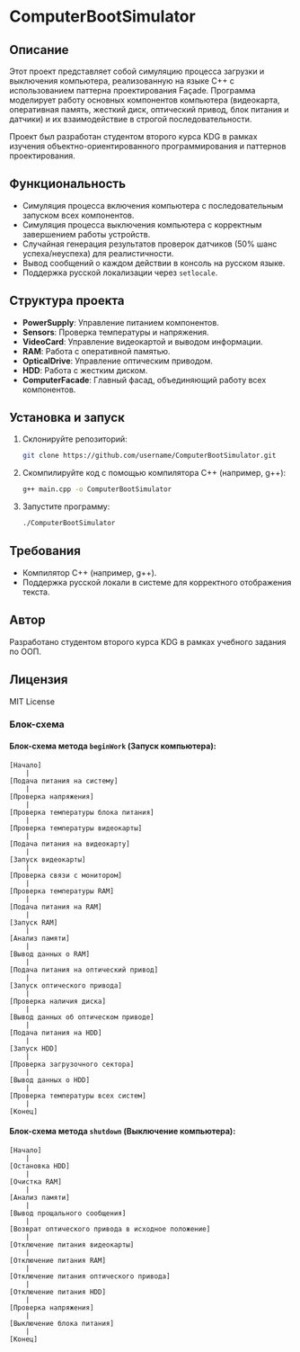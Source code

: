 # ComputerBootSimulator

## Описание
Этот проект представляет собой симуляцию процесса загрузки и выключения компьютера, реализованную на языке C++ с использованием паттерна проектирования Façade. Программа моделирует работу основных компонентов компьютера (видеокарта, оперативная память, жесткий диск, оптический привод, блок питания и датчики) и их взаимодействие в строгой последовательности.

Проект был разработан студентом второго курса KDG  в рамках изучения объектно-ориентированного программирования и паттернов проектирования.

## Функциональность
- Симуляция процесса включения компьютера с последовательным запуском всех компонентов.
- Симуляция процесса выключения компьютера с корректным завершением работы устройств.
- Случайная генерация результатов проверок датчиков (50% шанс успеха/неуспеха) для реалистичности.
- Вывод сообщений о каждом действии в консоль на русском языке.
- Поддержка русской локализации через `setlocale`.

## Структура проекта
- **PowerSupply**: Управление питанием компонентов.
- **Sensors**: Проверка температуры и напряжения.
- **VideoCard**: Управление видеокартой и выводом информации.
- **RAM**: Работа с оперативной памятью.
- **OpticalDrive**: Управление оптическим приводом.
- **HDD**: Работа с жестким диском.
- **ComputerFacade**: Главный фасад, объединяющий работу всех компонентов.

## Установка и запуск
1. Склонируйте репозиторий:
   ```bash
   git clone https://github.com/username/ComputerBootSimulator.git
   ```
2. Скомпилируйте код с помощью компилятора C++ (например, g++):
   ```bash
   g++ main.cpp -o ComputerBootSimulator
   ```
3. Запустите программу:
   ```bash
   ./ComputerBootSimulator
   ```

## Требования
- Компилятор C++ (например, g++).
- Поддержка русской локали в системе для корректного отображения текста.

## Автор
Разработано студентом второго курса KDG в рамках учебного задания по ООП.

## Лицензия
MIT License


### Блок-схема


#### Блок-схема метода `beginWork` (Запуск компьютера):
```
[Начало]
    |
[Подача питания на систему]
    |
[Проверка напряжения]
    |
[Проверка температуры блока питания]
    |
[Проверка температуры видеокарты]
    |
[Подача питания на видеокарту]
    |
[Запуск видеокарты]
    |
[Проверка связи с монитором]
    |
[Проверка температуры RAM]
    |
[Подача питания на RAM]
    |
[Запуск RAM]
    |
[Анализ памяти]
    |
[Вывод данных о RAM]
    |
[Подача питания на оптический привод]
    |
[Запуск оптического привода]
    |
[Проверка наличия диска]
    |
[Вывод данных об оптическом приводе]
    |
[Подача питания на HDD]
    |
[Запуск HDD]
    |
[Проверка загрузочного сектора]
    |
[Вывод данных о HDD]
    |
[Проверка температуры всех систем]
    |
[Конец]
```

#### Блок-схема метода `shutdown` (Выключение компьютера):
```
[Начало]
    |
[Остановка HDD]
    |
[Очистка RAM]
    |
[Анализ памяти]
    |
[Вывод прощального сообщения]
    |
[Возврат оптического привода в исходное положение]
    |
[Отключение питания видеокарты]
    |
[Отключение питания RAM]
    |
[Отключение питания оптического привода]
    |
[Отключение питания HDD]
    |
[Проверка напряжения]
    |
[Выключение блока питания]
    |
[Конец]
```
